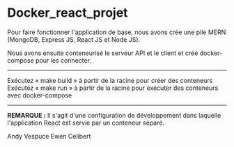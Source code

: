 # Docker_react_projet

Pour faire fonctionner l'application de base, nous avons crée une pile MERN (MongoDB, Express JS, React JS et Node JS).

Nous avons ensuite conteneurisé le serveur API et le client et créé docker-compose pour les connecter.

---

Exécutez « make build » à partir de la racine pour créer des conteneurs
Exécutez « make run » à partir de la racine pour exécuter des conteneurs avec docker-compose

---

**REMARQUE :** Il s'agit d'une configuration de développement dans laquelle l'application React est servie par un conteneur séparé.

Andy Vespuce
Ewen Celibert
